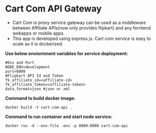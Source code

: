 # Cart Com API Gateway
- Cart Com is proxy service gateway can be used as a middleware between Affiliate APIs(now only provides flipkart) and any forntend webapps or mobile apps.
- This app is developed using express js. Cart com service is easy to scale as it is dockerized.

**Use below enviornment variables for service deployment:**

    #Env and Port
    NODE_ENV=development
    port=8000
    #Flipkart API Id and Token
    fk_affiliate_id=<affiliate-id>
    fk_affiliate_token=<affiliate-token>
    data_format=json #json or xml


__Command to build docker image:__

    docker build -t cart-com-api .

__Command to run container and start node service:__

    docker run -d --env-file .env -p 8000:8000 cart-com-api

